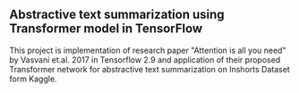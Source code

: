 ## Abstractive text summarization using Transformer model in TensorFlow
This project is implementation of research paper "Attention is all you need" by Vasvani et.al. 2017 in Tensorflow 2.9 and application of their proposed Transformer network for abstractive text summarization on Inshorts Dataset form Kaggle.
